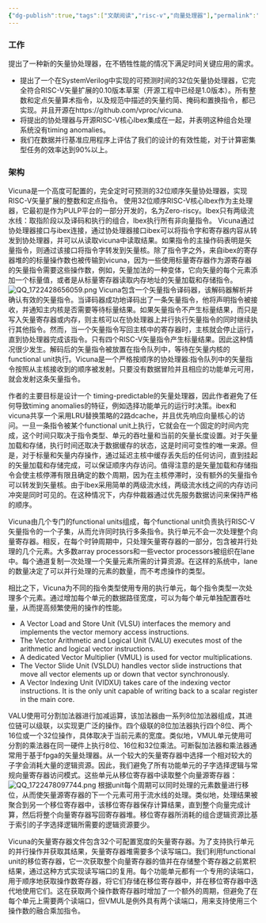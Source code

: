 ```yaml
---
{"dg-publish":true,"tags":["文献阅读","risc-v","向量处理器"],"permalink":"/Literature Notes/RVV/(1)Vicuna：A Timing-Predictable RISC-V Vector Coprocessor for Scalable Parallel Computation/","dgPassFrontmatter":true}
---
```



### 工作
提出了一种新的矢量协处理器，在不牺牲性能的情况下满足时间关键应用的需求。
* 提出了一个在SystemVerilog中实现的可预测时间的32位矢量协处理器，它完全符合RISC-V矢量扩展的0.10版本草案（开源工程中已经是1.0版本）。所有整数和定点矢量算术指令，以及规范中描述的矢量约简、掩码和置换指令，都已实现。并且开源在https://github.com/vproc/vicuna.
* 将提出的协处理器与开源RISC-V核心Ibex集成在一起，并表明这种组合处理系统没有timing anomalies。
* 我们在数据并行基准应用程序上评估了我们的设计的有效性能，对于计算密集型任务的效率达到90%以上。

### 架构
Vicuna是一个高度可配置的，完全定时可预测的32位顺序矢量协处理器，实现RISC-V矢量扩展的整数和定点指令。
使用32位顺序RISC-V核心Ibex作为主处理器，它最初是作为PULP平台的一部分开发的，名为Zero-riscy。Ibex只有两级流水线：取指阶段以及译码和执行的组合，Ibex执行所有非向量指令。
Vicuna通过协处理器接口与ibex连接，通过协处理器接口ibex可以将指令字和寄存器内容从转发到协处理器，并可以从读取vicuna中读取结果。如果指令的主操作码表明是矢量指令，则通过该接口将指令字转发到矢量核。除了指令字之外，来自ibex的寄存器堆的的标量操作数也被传输到vicuna，因为一些使用标量寄存器作为源寄存器的矢量指令需要这些操作数，例如，矢量加法的一种变体，它向矢量的每个元素添加一个标量值，或者是从标量寄存器读取内存地址的矢量加载和存储指令。
![QQ_1722428656059.png](/img/user/Literature%20Notes/imgs/QQ_1722428656059.png)
Vicuna包含一个矢量指令译码器，该解码器解析并确认有效的矢量指令。当译码器成功地译码出了一条矢量指令，他将声明指令被接收，并通知主内核是否需要等待标量结果。如果矢量指令不产生标量结果，而只是写入矢量寄存器或内存，则主核可以在协处理器上并行执行矢量指令的同时继续执行其他指令。然而，当一个矢量指令写回主核中的寄存器时，主核就会停止运行，直到协处理器完成该指令。只有四个RISC-V矢量指令产生标量结果。因此这种情况很少发生。解码后的矢量指令被放置在指令队列中，等待在矢量内核的functional unit执行。Vicuna是一个严格按顺序的协处理器:指令队列中的矢量指令按照从主核接收到的顺序被发射。只要没有数据冒险并且相应的功能单元可用，就会发射这条矢量指令。

作者的主要目标是设计一个 timing-predictable的矢量处理器，因此作者避免了任何导致timing anomalies的特征，例如选择功能单元的运行时决策。ibex和vicuna共享一个采用LRU替换策略的2路dcache，并且优先响应向量核心的访问。一旦一条指令被某个functional unit上执行，它就会在一个固定的时间内完成，这个时间只取决于指令类型、单元的吞吐量和当前的矢量长度设置。对于矢量加载和存储，执行时间还取决于数据缓存的状态，这是时间可变性的唯一来源。但是，对于标量和矢量内存操作，通过延迟主核中缓存丢失后的任何访问，直到挂起的矢量加载和存储完成，可以保证顺序内存访问。值得注意的是矢量加载和存储指令会使主核停滞有限且确定的数个周期，因为在主核停滞时，没有额外的矢量指令可以转发到矢量核。由于Ibex采用简单的两级流水线，两级流水线之间的内存访问冲突是同时可见的。在这种情况下，内存仲裁器通过优先服务数据访问来保持严格的顺序。

Vicuna由几个专门的functional units组成，每个functional unit负责执行RISC-V矢量指令的一个子集，从而允许同时执行多条指令。执行单元不会一次处理整个向量寄存器。相反，在每个时钟周期中，只处理矢量寄存器的一部分，包含被并行处理的几个元素。大多数array processors和一些vector processors被组织在lane中。每个通道复制一次处理一个矢量元素所需的计算资源。在这样的系统中，lane的数量决定了可以并行处理的元素的数量，而不考虑操作的类型。

相比之下，Vicuna为不同的指令类型使用专用的执行单元，每个指令类型一次处理多个元素。通过增加每个单元的数据路径宽度，可以为每个单元单独配置吞吐量，从而提高频繁使用的操作的性能。

* A Vector Load and Store Unit (VLSU) interfaces the memory and implements the vector memory access instructions.
* The Vector Arithmetic and Logical Unit (VALU) executes most of the arithmetic and logical vector instructions.
* A dedicated Vector Multiplier (VMUL) is used for vector multiplications.
* The Vector Slide Unit (VSLDU) handles vector slide instructions that move all vector elements up or down that vector synchronously.
* A Vector Indexing Unit (VIDXU) takes care of the indexing vector instructions. It is the only unit capable of writing back to a scalar register in the main core.

VALU使用可分割加法器进行加减运算，该加法器由一系列8位加法器组成，其进位链可以级联，以实现更广泛的操作。四个级联的8位加法器执行四个8位、两个16位或一个32位操作，具体取决于当前元素的宽度。类似地，VMUL单元使用可分割的乘法器在同一硬件上执行8位、16位和32位乘法。可断裂加法器和乘法器通常用于基于fpga的矢量处理器。从一个较大的矢量寄存器中选择一个相对较大的子字会消耗大量的逻辑资源。因此，我们避免了所有功能单元的子字选择逻辑与常规向量寄存器访问模式。这些单元从移位寄存器中读取整个向量源寄存器：
![QQ_1722478097744.png](/img/user/Literature%20Notes/imgs/QQ_1722478097744.png)
根据unit每个周期可以同时处理的元素数量进行移位，从而使矢量源寄存器的下一个元素可用于流水线的处理。类似地，处理结果被聚合到另一个移位寄存器中，该移位寄存器保存计算结果，直到整个向量完成计算，然后将整个向量寄存器写回寄存器堆。移位寄存器所消耗的组合逻辑资源比基于索引的子字选择逻辑所需要的逻辑资源要少。

Vicuna的矢量寄存器文件包含32个可配置宽度的矢量寄存器。为了支持执行单元的并行操作并获取其结果，矢量寄存器堆需要多个读写端口。我们利用functional unit的移位寄存器，它一次获取整个向量寄存器的值并在存储整个寄存器之前累积结果，通过这种方式实现读写端口的复用。每个功能单元都有一个专用的读端口，用于顺序地获取操作数寄存器，将它们存储在移位寄存器中，并在移位寄存器中迭代地使用它们。这在获取两个操作数寄存器时增加了一个额外的周期，但避免了在每个单元上需要两个读端口，但VMUL是例外具有两个读端口，用来支持使用三个操作数的融合乘加指令。